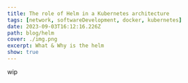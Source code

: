 ```yaml
---
title: The role of Helm in a Kubernetes architecture
tags: [network, softwareDevelopment, docker, kubernetes]
date: 2023-09-03T16:12:16.226Z
path: blog/helm
cover: ./img.png
excerpt: What & Why is the helm
show: true
---
```


wip